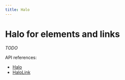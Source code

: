 ```yaml
---
title: Halo
---
```


# Halo for elements and links

*TODO*

API references:
  - [Halo](/docs/api/workspace/functions/Halo)
  - [HaloLink](/docs/api/workspace/functions/HaloLink)
